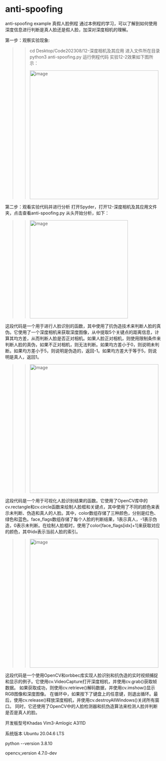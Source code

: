 # anti-spoofing
anti-spoofing example
真假人脸例程
	通过本例程的学习，可以了解到如何使用深度信息进行判断是真人脸还是假人脸，加深对深度相机的理解。
 
第一步：观察实验现象:
>>cd Desktop/Code202308/12-深度相机及其应用
进入文件所在目录
>>python3 anti-spoofing.py
	运行例程代码
	实验12-2效果如下图所示：
>>
>><img width="416" alt="image" src="https://github.com/user-attachments/assets/020fb03a-c30d-4372-b820-4c263263ec07">

第二步：观看实验代码并进行分析
	打开Spyder，打开12-深度相机及其应用文件夹，点击查看anti-spoofing.py
	从头开始分析，如下：
 
>><img width="317" alt="image" src="https://github.com/user-attachments/assets/f2aab15a-2494-41aa-861a-6c019dec9b96">
这段代码是一个用于进行人脸识别的函数，其中使用了抗伪造技术来判断人脸的真伪。它使用了一个深度相机来获取深度图像，从中提取5个关键点的距离信息，计算其均方差，从而判断人脸是否正对相机。如果人脸正对相机，则使用限制条件来判断人脸的真伪，如果不正对相机，则无法判断。如果均方差小于0，则说明未判断。如果均方差小于5，则说明是伪造的，返回-1。如果均方差大于等于5，则说明是真人，返回1。

>><img width="416" alt="image" src="https://github.com/user-attachments/assets/592c9a1b-2452-4daf-95ff-5ab19f81f82a">
这段代码是一个用于可视化人脸识别结果的函数。它使用了OpenCV库中的cv.rectangle和cv.circle函数来绘制人脸框和关键点，其中使用了不同的颜色来表示未判断、伪造和真人的人脸。其中，color数组存储了三种颜色，分别是红色、绿色和蓝色。face_flags数组存储了每个人脸的判断结果，1表示真人，-1表示伪造，0表示未判断。在绘制人脸框时，使用了color[face_flags[idx]+1]来获取对应的颜色，其中idx表示当前人脸的索引。

>><img width="416" alt="image" src="https://github.com/user-attachments/assets/b3d64f02-3ebe-468b-b7df-945f393d7662">
这段代码是一个使用OpenCV和orbbec库实现人脸识别和抗伪造的实时视频捕捉和显示的例子。它使用cv.VideoCapture打开深度相机，并使用cv.grab()获取帧数据。
如果获取成功，则使用cv.retrieve()解码数据，并使用cv.imshow()显示RGB图像和深度图像。
在循环中，如果按下了键盘上的任意键，则退出循环。最后，使用cv.release()释放深度相机，并使用cv.destroyAllWindows()关闭所有窗口。
同时，它还使用了OpenCV中的人脸检测器和抗伪造算法来检测人脸并判断是否是真人的脸。

开发板型号Khadas Vim3-Amlogic A311D

系统版本 Ubuntu 20.04.6 LTS

python --version  3.8.10

opencv_version  4.7.0-dev

